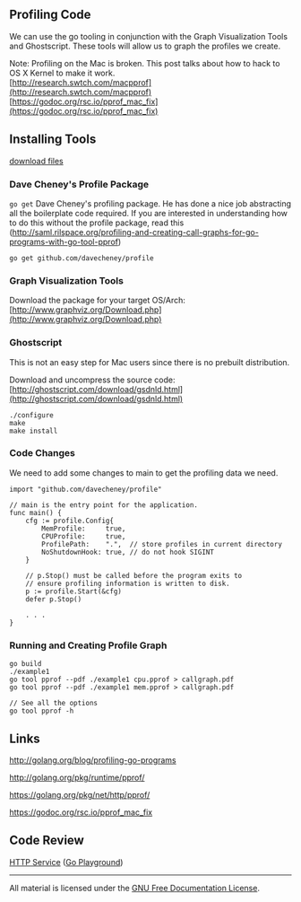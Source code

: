 ## Profiling Code

We can use the go tooling in conjunction with the Graph Visualization Tools and Ghostscript. These tools will allow us to graph the profiles we create.

Note: Profiling on the Mac is broken. This post talks about how to hack to OS X Kernel to make it work.  
[http://research.swtch.com/macpprof](http://research.swtch.com/macpprof)  
[https://godoc.org/rsc.io/pprof_mac_fix](https://godoc.org/rsc.io/pprof_mac_fix)

## Installing Tools

[download files](https://drive.google.com/?pli=1&authuser=0#folders/0B8nQmHFH90Pkck13MVVLcko5OGc)

### Dave Cheney's Profile Package
`go get` Dave Cheney's profiling package. He has done a nice job abstracting all the boilerplate code required. If you are interested in understanding how to do this without the profile package, read this (http://saml.rilspace.org/profiling-and-creating-call-graphs-for-go-programs-with-go-tool-pprof)

	go get github.com/davecheney/profile

### Graph Visualization Tools
Download the package for your target OS/Arch:
[http://www.graphviz.org/Download.php](http://www.graphviz.org/Download.php)

### Ghostscript
This is not an easy step for Mac users since there is no prebuilt distribution.

Download and uncompress the source code:
[http://ghostscript.com/download/gsdnld.html](http://ghostscript.com/download/gsdnld.html)

	./configure
	make
	make install

### Code Changes
We need to add some changes to main to get the profiling data we need.

    import "github.com/davecheney/profile"

	// main is the entry point for the application.
	func main() {
		cfg := profile.Config{
			MemProfile:     true,
			CPUProfile:     true,
			ProfilePath:    ".",  // store profiles in current directory
			NoShutdownHook: true, // do not hook SIGINT
		}

		// p.Stop() must be called before the program exits to
		// ensure profiling information is written to disk.
		p := profile.Start(&cfg)
		defer p.Stop()

		. . .
	}

### Running and Creating Profile Graph
	go build
	./example1
    go tool pprof --pdf ./example1 cpu.pprof > callgraph.pdf
    go tool pprof --pdf ./example1 mem.pprof > callgraph.pdf

    // See all the options
    go tool pprof -h

## Links

http://golang.org/blog/profiling-go-programs

http://golang.org/pkg/runtime/pprof/

https://golang.org/pkg/net/http/pprof/

https://godoc.org/rsc.io/pprof_mac_fix

## Code Review

[HTTP Service](helloHTTP.go) ([Go Playground](http://play.golang.org/p/c44Q5OiX5z))
___
All material is licensed under the [GNU Free Documentation License](https://github.com/gobridge/gotraining/blob/master/LICENSE).
